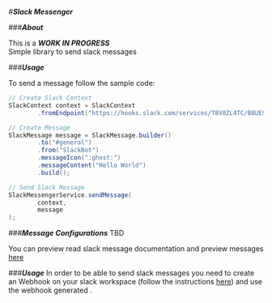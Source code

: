 #**_Slack Messenger_**

###**_About_**

This is a **_WORK IN PROGRESS_**
<br>
Simple library to send slack messages

###**_Usage_**


To send a message follow the sample code:

``` java
// Create Slack Context
SlackContext context = SlackContext
        .fromEndpoint("https://hooks.slack.com/services/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");

// Create Message
SlackMessage message = SlackMessage.builder()
        .to("#general")
        .from("SlackBot")
        .messageIcon(":ghost:")
        .messageContent("Hello World")
        .build();

// Send Slack Message
SlackMessengerService.sendMessage(
        context,
        message
);
```
###**_Message Configurations_**
TBD

You can preview read slack message documentation and preview messages [here](https://api.slack.com/docs/messages)

###**_Usage_**
In order to be able to send slack messages you need to create an Webhook on your slack workspace (follow the instructions [here](https://my.slack.com/services/new/incoming-webhook/)) and use the webhook generated .
